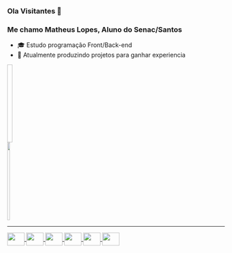 ### Ola Visitantes 👋
### Me chamo Matheus Lopes, Aluno do Senac/Santos


- 🎓 Estudo programação Front/Back-end
- 💼 Atualmente produzindo projetos para ganhar experiencia

<div style="display: flex">
  <a href="https://github.com/archiezinho">
  <img height="180em" width="49%" text-decoration="none" :hover="text-decoration="none""src="https://github-readme-stats.vercel.app/api?username=archiezinho&show_icons=true&theme=dracula&include_all_commits=true&count_private=true"/>
  <img height="180em" width="49%" text-decoration="none" src="https://github-readme-stats.vercel.app/api/top-langs/?username=archiezinho&layout=compact&langs_count=7&theme=dracula"/>
</div>
<hr>
<div style="display: inline_block">
<img align="center" height="30" width="40" src="https://cdn.jsdelivr.net/gh/devicons/devicon/icons/html5/html5-original.svg"/>
<img align="center" height="30" width="40" src="https://cdn.jsdelivr.net/gh/devicons/devicon/icons/css3/css3-original.svg"/>
<img align="center" height="30" width="40" src="https://cdn.jsdelivr.net/gh/devicons/devicon/icons/javascript/javascript-original.svg"/>
<img align="center" height="30" width="40" src="https://cdn.jsdelivr.net/gh/devicons/devicon/icons/dot-net/dot-net-plain-wordmark.svg"/>
<img align="center" height="30" width="40" src="https://cdn.jsdelivr.net/gh/devicons/devicon/icons/csharp/csharp-original.svg"/>
<img align="center" height="30" width="40" src="https://cdn.jsdelivr.net/gh/devicons/devicon/icons/mysql/mysql-original-wordmark.svg"/>
</div>
